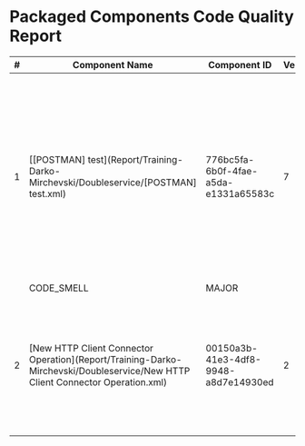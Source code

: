 # Packaged Components Code Quality Report
|#|Component Name|Component ID|Version|Type|Issue|Issue Type|Priority|
|---|---|---|---|---|---|---|---|
|1|[[POSTMAN] test](Report/Training-Darko-Mirchevski/Doubleservice/[POSTMAN] test.xml)|776bc5fa-6b0f-4fae-a5da-e1331a65583c|7|connector-settings|The name of HTTP connection components must include square brackets ([]) with uppercase text inside (e.g., [SF], [HRIS], [SAP]). This rule ensures compliance with naming conventions.
            |CODE_SMELL|MAJOR|
|2|[New HTTP Client Connector Operation](Report/Training-Darko-Mirchevski/Doubleservice/New HTTP Client Connector Operation.xml)|00150a3b-41e3-4df8-9948-a8d7e14930ed|2|connector-action|Component names must not start with "New " which is Boomi"s default. They should be named to have a accurate description.|CODE_SMELL|MINOR|
